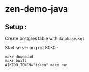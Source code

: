 # zen-demo-java

## Setup : 
Create postgres table with `database.sql`

Start server on port 8080 :
```shell
make download
make build
AIKIDO_TOKEN="token" make run
```
